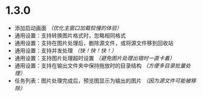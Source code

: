 # 1.3.0

- 添加启动画面 *（优化主窗口加载较慢的体验）*
- 通用设置：支持转换图片格式时，忽略相同格式
- 通用设置：支持在图片处理后，删除源文件，或将源文件移到回收站
- 通用设置：支持并发处理 *（快！快！快！）*
- 通用设置：支持图片处理超时设置 *（避免图片处理出错时一直卡着）*
- 通用设置：支持在输出文件夹中保持拖放时的目录结构 *（方便多目录批量处理）*
- 任务列表：图片处理完成后，预览图显示为输出的图片 *（因为源文件可能被移除）*
